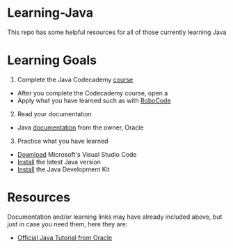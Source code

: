 # Learning-Java
This repo has some helpful resources for all of those currently learning Java

# Learning Goals
1. Complete the Java Codecademy [course](https://www.codecademy.com/learn/learn-java)
- After you complete the Codecademy course, open a
- Apply what you have learned such as with [RoboCode](http://robowiki.net/wiki/Robocode_Basics)
 
2. Read your documentation
- Java [documentation](https://docs.oracle.com/javase/tutorial/java/index.html) from the owner, Oracle

3. Practice what you have learned
- [Download](https://code.visualstudio.com/download) Microsoft's Visual Studio Code
- [Install](jamfselfservice://content?entity=policy&id=584&action=execute) the latest Java version 
- [Install](jamfselfservice://content?entity=policy&id=623&action=execute) the Java Development Kit

# Resources
Documentation and/or learning links may have already included above, but just in case you need them, here they are:
- [Official Java Tutorial from Oracle](https://docs.oracle.com/javase/tutorial/java/index.html)
